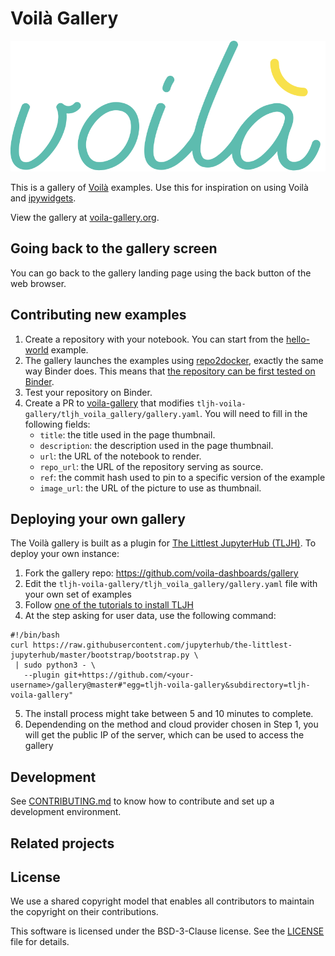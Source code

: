 # Voilà Gallery

![voila-gallery-logo](./voila-gallery.svg)

This is a gallery of [Voilà](https://github.com/voila-dashboards//voila)
examples. Use this for inspiration on using Voilà and
[ipywidgets](https://github.com/jupyter-widgets/ipywidgets).

View the gallery at [voila-gallery.org](http://voila-gallery.org).

## Going back to the gallery screen

You can go back to the gallery landing page using the back button of the web browser.

## Contributing new examples

1. Create a repository with your notebook. You can start from the [hello-world](https://github.com/voila-gallery/hello-world-example) example.
2. The gallery launches the examples using [repo2docker](https://github.com/jupyter/repo2docker), exactly the same way Binder does. This means that [the repository can be first tested on Binder](https://mybinder.readthedocs.io/en/latest/introduction.html#preparing-a-repository-for-binder).
2. Test your repository on Binder.
3. Create a PR to [voila-gallery](https://github.com/voila-dashboards/gallery) that
   modifies `tljh-voila-gallery/tljh_voila_gallery/gallery.yaml`.
   You will need to fill in the following fields:
   - `title`: the title used in the page thumbnail.
   - `description`: the description used in the page thumbnail.
   - `url`: the URL of the notebook to render.
   - `repo_url`: the URL of the repository serving as source.
   - `ref`: the commit hash used to pin to a specific version of the example
   - `image_url`: the URL of the picture to use as thumbnail.

## Deploying your own gallery

The Voilà gallery is built as a plugin for [The Littlest JupyterHub (TLJH)](https://tljh.jupyter.org). To deploy your own instance:

1. Fork the gallery repo: https://github.com/voila-dashboards/gallery
2. Edit the `tljh-voila-gallery/tljh_voila_gallery/gallery.yaml` file with your own set of examples
3. Follow [one of the tutorials to install TLJH](https://tljh.jupyter.org/en/latest/#installation)
4. At the step asking for user data, use the following command:

```
#!/bin/bash
curl https://raw.githubusercontent.com/jupyterhub/the-littlest-jupyterhub/master/bootstrap/bootstrap.py \
 | sudo python3 - \
   --plugin git+https://github.com/<your-username>/gallery@master#"egg=tljh-voila-gallery&subdirectory=tljh-voila-gallery"
```
5. The install process might take between 5 and 10 minutes to complete.
6. Dependending on the method and cloud provider chosen in Step 1, you will get the public IP of the server, which can be used to access the gallery

## Development

See [CONTRIBUTING.md](./CONTRIBUTING.md) to know how to contribute and set up a development environment.

## Related projects

## License

We use a shared copyright model that enables all contributors to maintain the
copyright on their contributions.

This software is licensed under the BSD-3-Clause license. See the
[LICENSE](LICENSE) file for details.
